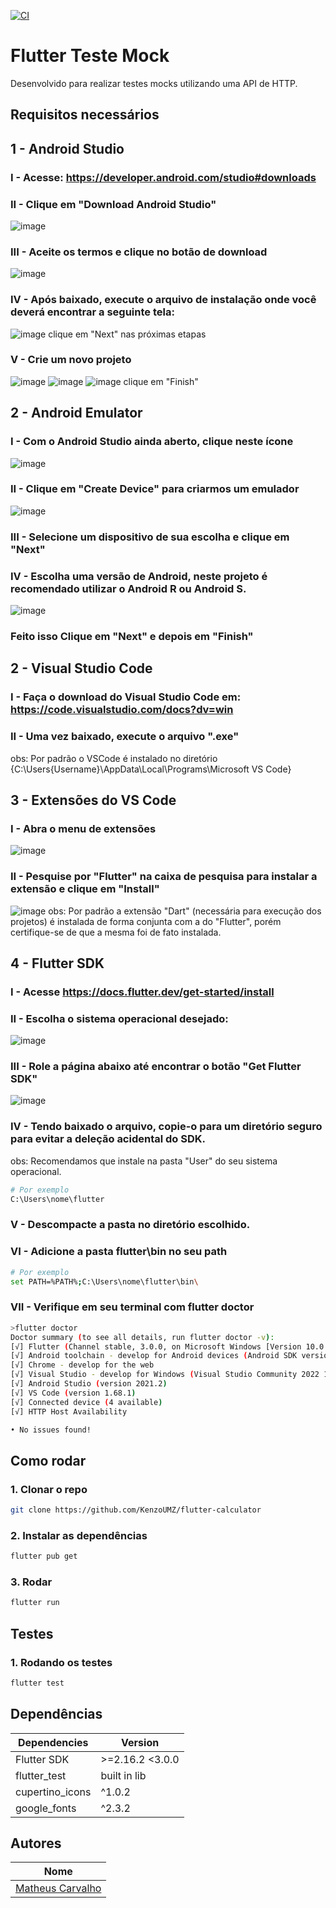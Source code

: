 [![CI](https://github.com/MathCarv/README-E-CI/actions/workflows/CI.yml/badge.svg?branch=main)](https://github.com/MathCarv/README-E-CI/actions/workflows/CI.yml)

# Flutter Teste Mock
Desenvolvido para realizar testes mocks utilizando uma API de HTTP.
## Requisitos necessários

## 1 - Android Studio
### I - Acesse: https://developer.android.com/studio#downloads
### II - Clique em "Download Android Studio"
![image](https://user-images.githubusercontent.com/49520709/174870740-19c084d2-8501-46be-9a66-08f0a4938d49.png)
### III - Aceite os termos  e clique no botão de download
![image](https://user-images.githubusercontent.com/49520709/174870923-a6035d58-aac9-4695-a1b5-80061f70c7ae.png)
### IV - Após baixado, execute o arquivo de instalação onde você deverá encontrar a seguinte tela: 
![image](https://user-images.githubusercontent.com/49520709/174871483-55b1ab12-b17a-4c4b-b7d1-c92f1a326a14.png)
clique em "Next" nas próximas etapas
### V - Crie um novo projeto
![image](https://user-images.githubusercontent.com/49520709/174872278-6149f9b3-9453-4e97-8c6d-7265b88c9b58.png)
![image](https://user-images.githubusercontent.com/49520709/174872431-473f3dab-b6f3-422a-832d-dab16d5f5557.png)
![image](https://user-images.githubusercontent.com/49520709/174872576-d23ea624-3eb7-4c6f-896d-f1b6bada940e.png)
clique em "Finish"
## 2 - Android Emulator
### I - Com o Android Studio ainda aberto, clique neste ícone
![image](https://user-images.githubusercontent.com/49520709/174873179-e7ee4149-e8d3-4798-ad38-97344ea6c01d.png)
### II - Clique em "Create Device" para criarmos um emulador
![image](https://user-images.githubusercontent.com/49520709/174873377-b2a8945c-4f6c-4beb-941d-5a3c30ac1679.png)
### III - Selecione um dispositivo de sua escolha e clique em "Next"
### IV - Escolha uma versão de Android, neste projeto é recomendado utilizar o Android R ou Android S.
![image](https://user-images.githubusercontent.com/49520709/174873998-dcf24293-2e1f-47e5-8461-422c595b1de0.png)
### Feito isso Clique em "Next" e depois em "Finish" 

## 2 - Visual Studio Code
### I - Faça o download do Visual Studio Code em: https://code.visualstudio.com/docs?dv=win
### II - Uma vez baixado, execute o arquivo ".exe"
obs: Por padrão o VSCode é instalado no diretório {C:\Users\{Username}\AppData\Local\Programs\Microsoft VS Code}

## 3 - Extensões do VS Code
### I - Abra o menu de extensões
![image](https://user-images.githubusercontent.com/49520709/174875596-b424f97f-1b8d-4264-af79-97fc2230b850.png)
### II - Pesquise por "Flutter" na caixa de pesquisa para instalar a extensão e clique em "Install"
![image](https://user-images.githubusercontent.com/49520709/174875789-4ad912e3-0669-4acf-abcb-c9df2dc7d26e.png)
obs: Por padrão a extensão "Dart" (necessária para execução dos projetos) é instalada de forma conjunta com a do "Flutter",
porém certifique-se de que a mesma foi de fato instalada.

## 4 - Flutter SDK
### I - Acesse https://docs.flutter.dev/get-started/install
### II - Escolha o sistema operacional desejado:
![image](https://user-images.githubusercontent.com/49520709/174877004-21bcb256-d254-4e33-a7ea-c66d4191fb8c.png)
### III - Role a página abaixo até encontrar o botão "Get Flutter SDK"
![image](https://user-images.githubusercontent.com/49520709/174877251-57cd90e7-b34c-4aeb-8868-0d195be1706d.png)
### IV - Tendo baixado o arquivo, copie-o para um diretório seguro para evitar a deleção acidental do SDK.
obs: Recomendamos que instale na pasta "User" do seu sistema operacional.
```bash
# Por exemplo
C:\Users\nome\flutter
```
### V - Descompacte a pasta no diretório escolhido.
### VI - Adicione a pasta flutter\bin no seu path
```bash
# Por exemplo
set PATH=%PATH%;C:\Users\nome\flutter\bin\
```
### VII - Verifique em seu terminal com flutter doctor
```bash
>flutter doctor
Doctor summary (to see all details, run flutter doctor -v):
[√] Flutter (Channel stable, 3.0.0, on Microsoft Windows [Version 10.0.19044.1766], locale en-US)
[√] Android toolchain - develop for Android devices (Android SDK version 32.1.0-rc1)
[√] Chrome - develop for the web
[√] Visual Studio - develop for Windows (Visual Studio Community 2022 17.2.0)
[√] Android Studio (version 2021.2)
[√] VS Code (version 1.68.1)
[√] Connected device (4 available)
[√] HTTP Host Availability

• No issues found!
```


## Como rodar
### 1. Clonar o repo
```bash
git clone https://github.com/KenzoUMZ/flutter-calculator
```

### 2. Instalar as dependências
```bash
flutter pub get
```

### 3. Rodar
```bash
flutter run
```

## Testes
### 1. Rodando os testes
```bash
flutter test
```

## Dependências

| **Dependencies** | **Version**  |
|------------------|--------------|
| Flutter SDK      | >=2.16.2 <3.0.0  |
| flutter_test     | built in lib |
|cupertino_icons   | ^1.0.2       |
| google_fonts     | ^2.3.2      |

## Autores

| **Nome**        |
|-----------------|
| [Matheus Carvalho](https://github.com/MathCarv) |
